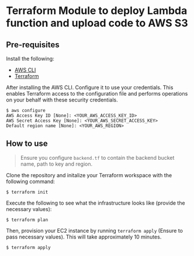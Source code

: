 # Terraform Module to deploy Lambda function and upload code to AWS S3

## Pre-requisites
Install the following:
- [AWS CLI](https://aws.amazon.com/cli/)
- [Terraform](https://www.terraform.io/downloads.html)


After installing the AWS CLI. Configure it to use your credentials.
This enables Terraform access to the configuration file and performs operations on your behalf with these security credentials.

```shell
$ aws configure
AWS Access Key ID [None]: <YOUR_AWS_ACCESS_KEY_ID>
AWS Secret Access Key [None]: <YOUR_AWS_SECRET_ACCESS_KEY>
Default region name [None]: <YOUR_AWS_REGION>
```
 
## How to use
> Ensure you configure `backend.tf` to contain the backend bucket name, path to key and region.


Clone the repository and initalize your Terraform workspace with the following command:

```shell
$ terraform init
```

Execute the following to see what the infrastructure looks like (provide the necessary values):

```shell
$ terraform plan
```


Then, provision your EC2 instance by running `terraform apply` (Ensure to pass necessary values). This will take approximately 10 minutes.

```shell
$ terraform apply
```
